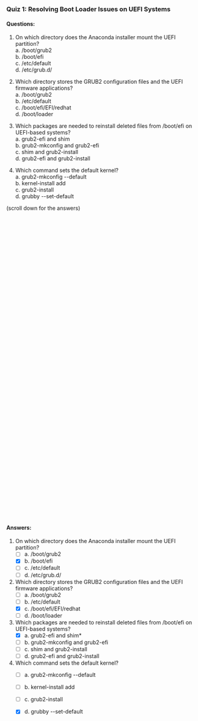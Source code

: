 ### Quiz 1: Resolving Boot Loader Issues on UEFI Systems

#### Questions:
1. On which directory does the Anaconda installer mount the UEFI partition? \
   a. /boot/grub2  
   b. /boot/efi  
   c. /etc/default  
   d. /etc/grub.d/

2. Which directory stores the GRUB2 configuration files and the UEFI firmware applications? \
   a. /boot/grub2  
   b. /etc/default  
   c. /boot/efi/EFI/redhat  
   d. /boot/loader  

3. Which packages are needed to reinstall deleted files from /boot/efi on UEFI-based systems? \
   a. grub2-efi and shim  
   b. grub2-mkconfig and grub2-efi  
   c. shim and grub2-install  
   d. grub2-efi and grub2-install  

4. Which command sets the default kernel? \
   a. grub2-mkconfig --default  
   b. kernel-install add  
   c. grub2-install  
   d. grubby --set-default

(scroll down for the answers)
<br/><br/><br/><br/><br/><br/><br/><br/><br/><br/><br/><br/><br/><br/><br/><br/><br/><br/><br/><br/><br/><br/><br/><br/>
<br/><br/><br/><br/><br/><br/><br/><br/><br/><br/><br/><br/><br/><br/><br/><br/><br/><br/><br/><br/><br/><br/><br/><br/>


#### Answers:
1. On which directory does the Anaconda installer mount the UEFI partition?
   - [ ] a. /boot/grub2  
   - [x] b. /boot/efi
   - [ ] c. /etc/default  
   - [ ] d. /etc/grub.d/

2. Which directory stores the GRUB2 configuration files and the UEFI firmware applications?
   - [ ] a. /boot/grub2  
   - [ ] b. /etc/default  
   - [x] c. /boot/efi/EFI/redhat
   - [ ] d. /boot/loader  

3. Which packages are needed to reinstall deleted files from /boot/efi on UEFI-based systems?
   - [x] a. grub2-efi and shim*  
   - [ ] b. grub2-mkconfig and grub2-efi  
   - [ ] c. shim and grub2-install  
   - [ ] d. grub2-efi and grub2-install  

4. Which command sets the default kernel?
   - [ ] a. grub2-mkconfig --default  
   - [ ] b. kernel-install add  
   - [ ] c. grub2-install  
   - [x] d. grubby --set-default

